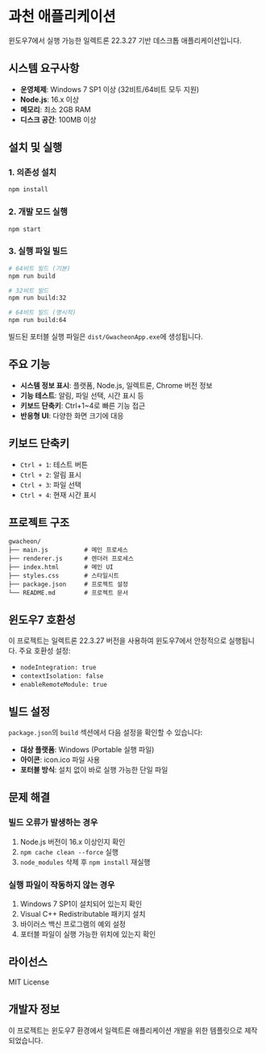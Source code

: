 # 과천 애플리케이션

윈도우7에서 실행 가능한 일렉트론 22.3.27 기반 데스크톱 애플리케이션입니다.

## 시스템 요구사항

- **운영체제**: Windows 7 SP1 이상 (32비트/64비트 모두 지원)
- **Node.js**: 16.x 이상
- **메모리**: 최소 2GB RAM
- **디스크 공간**: 100MB 이상

## 설치 및 실행

### 1. 의존성 설치
```bash
npm install
```

### 2. 개발 모드 실행
```bash
npm start
```

### 3. 실행 파일 빌드
```bash
# 64비트 빌드 (기본)
npm run build

# 32비트 빌드
npm run build:32

# 64비트 빌드 (명시적)
npm run build:64
```

빌드된 포터블 실행 파일은 `dist/GwacheonApp.exe`에 생성됩니다.

## 주요 기능

- **시스템 정보 표시**: 플랫폼, Node.js, 일렉트론, Chrome 버전 정보
- **기능 테스트**: 알림, 파일 선택, 시간 표시 등
- **키보드 단축키**: Ctrl+1~4로 빠른 기능 접근
- **반응형 UI**: 다양한 화면 크기에 대응

## 키보드 단축키

- `Ctrl + 1`: 테스트 버튼
- `Ctrl + 2`: 알림 표시
- `Ctrl + 3`: 파일 선택
- `Ctrl + 4`: 현재 시간 표시

## 프로젝트 구조

```
gwacheon/
├── main.js          # 메인 프로세스
├── renderer.js      # 렌더러 프로세스
├── index.html       # 메인 UI
├── styles.css       # 스타일시트
├── package.json     # 프로젝트 설정
└── README.md        # 프로젝트 문서
```

## 윈도우7 호환성

이 프로젝트는 일렉트론 22.3.27 버전을 사용하여 윈도우7에서 안정적으로 실행됩니다. 주요 호환성 설정:

- `nodeIntegration: true`
- `contextIsolation: false`
- `enableRemoteModule: true`

## 빌드 설정

`package.json`의 `build` 섹션에서 다음 설정을 확인할 수 있습니다:

- **대상 플랫폼**: Windows (Portable 실행 파일)
- **아이콘**: icon.ico 파일 사용
- **포터블 방식**: 설치 없이 바로 실행 가능한 단일 파일

## 문제 해결

### 빌드 오류가 발생하는 경우
1. Node.js 버전이 16.x 이상인지 확인
2. `npm cache clean --force` 실행
3. `node_modules` 삭제 후 `npm install` 재실행

### 실행 파일이 작동하지 않는 경우
1. Windows 7 SP1이 설치되어 있는지 확인
2. Visual C++ Redistributable 패키지 설치
3. 바이러스 백신 프로그램의 예외 설정
4. 포터블 파일이 실행 가능한 위치에 있는지 확인

## 라이선스

MIT License

## 개발자 정보

이 프로젝트는 윈도우7 환경에서 일렉트론 애플리케이션 개발을 위한 템플릿으로 제작되었습니다. 